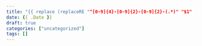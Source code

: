 ```yaml
---
title: "{{ replace (replaceRE "^[0-9]{4}-[0-9]{2}-[0-9]{2}-(.*)" "$1" .Name) "-" " " | title }}"
date: {{ .Date }}
draft: true
categories: ["uncategorized"]
tags: []
---
```


